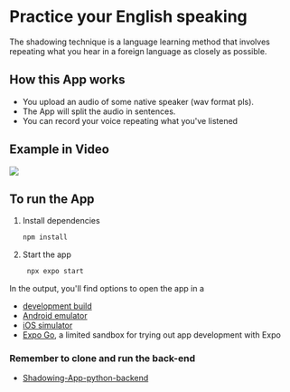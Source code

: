 # Practice your English speaking

The shadowing technique is a language learning method that involves repeating what you hear in a foreign language as closely as possible.

## How this App works
- You upload an audio of some native speaker (wav format pls).
- The App will split the audio in sentences.
- You can record your voice repeating what you've listened

## Example in Video
<img src="./assets/gifs/app-intro.gif" />

## To run the App

1. Install dependencies

   ```bash
   npm install
   ```

2. Start the app

   ```bash
    npx expo start
   ```

In the output, you'll find options to open the app in a

- [development build](https://docs.expo.dev/develop/development-builds/introduction/)
- [Android emulator](https://docs.expo.dev/workflow/android-studio-emulator/)
- [iOS simulator](https://docs.expo.dev/workflow/ios-simulator/)
- [Expo Go](https://expo.dev/go), a limited sandbox for trying out app development with Expo

### Remember to clone and run the back-end
- [Shadowing-App-python-backend](https://github.com/GabriellBarbosa/Shadowing-App-python-backend)